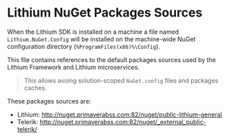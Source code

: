 # Lithium NuGet Packages Sources

When the Lithium SDK is installed on a machine a file named `Lithium.NuGet.Config` will be installed on the machine-wide NuGet configuration directory (`%ProgramFiles(x86)%\Config`).

This file contains references to the default packages sources used by the Lithium Framework and Lithium microservices.

> This allows avoing solution-scoped `NuGet.config` files and packages caches.

These packages sources are:

<!-- markdown-link-check-disable -->
- Lithium: http://nuget.primaverabss.com:82/nuget/public-lithium-general
- Telerik: http://nuget.primaverabss.com:82/nuget/_external_public-telerik/
<!-- markdown-link-check-enable -->
